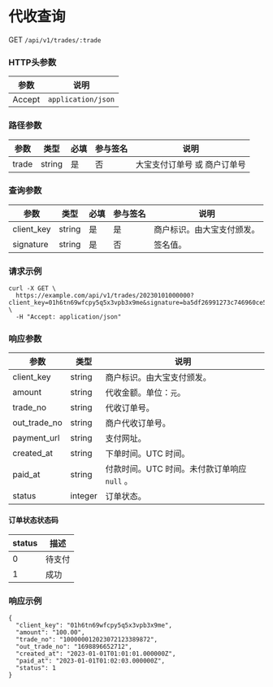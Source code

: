 # 代收查询

GET `/api/v1/trades/:trade`

### HTTP头参数 <Badge type="tip" text="Header" vertical="top" />

| 参数     | 说明                 |
|--------|--------------------|
| Accept | `application/json` |

### 路径参数 <Badge type="tip" text="Path" vertical="top" />

| 参数    | 类型     | 必填 | 参与签名 | 说明              |
|-------|--------|----|------|-----------------|
| trade | string | 是  | 否    | 大宝支付订单号 或 商户订单号 |

### 查询参数 <Badge type="tip" text="Query" vertical="top" />

| 参数         | 类型     | 必填 | 参与签名 | 说明            |
|------------|--------|----|------|---------------|
| client_key | string | 是  | 是    | 商户标识。由大宝支付颁发。 |
| signature  | string | 是  | 否    | 签名值。          |

### 请求示例

```shell
curl -X GET \
  https://example.com/api/v1/trades/20230101000000?client_key=01h6tn69wfcpy5q5x3vpb3x9me&signature=ba5df26991273c746960ce5238c6479e8ca6116381ac46cea96ffd30fafed082 \
  -H "Accept: application/json"
```

### 响应参数

| 参数           | 类型      | 说明                           |
|--------------|---------|------------------------------|
| client_key   | string  | 商户标识。由大宝支付颁发。                |
| amount       | string  | 代收金额。单位：`元`。                 |
| trade_no     | string  | 代收订单号。                       |
| out_trade_no | string  | 商户代收订单号。                     |
| payment_url  | string  | 支付网址。                        |
| created_at   | string  | 下单时间。UTC 时间。                 |
| paid_at      | string  | 付款时间。UTC 时间。未付款订单响应 `null` 。 |
| status       | integer | 订单状态。                        |

#### 订单状态状态码

| status | 描述  |
|--------|-----|
| 0      | 待支付 |
| 1      | 成功  |

### 响应示例

```json{8}
{
  "client_key": "01h6tn69wfcpy5q5x3vpb3x9me",
  "amount": "100.00",
  "trade_no": "100000012023072123389872",
  "out_trade_no": "1698896652712",
  "created_at": "2023-01-01T01:01:01.000000Z",
  "paid_at": "2023-01-01T01:02:03.000000Z",
  "status": 1
}
```
